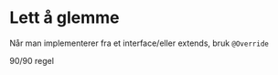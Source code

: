 # Lett å glemme

Når man implementerer fra et interface/eller extends, bruk `@Override`

90/90 regel